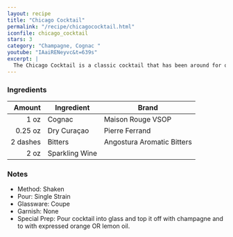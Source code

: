 ```yaml
---
layout: recipe
title: "Chicago Cocktail"
permalink: "/recipe/chicagococktail.html"
iconfile: chicago_cocktail
stars: 3
category: "Champagne, Cognac "
youtube: "IAaiRENeyvc&t=639s"
excerpt: |
  The Chicago Cocktail is a classic cocktail that has been around for over 100 years. It is somewhat similar to an Old Fashioned in that it starts with brandy and bitters. Instead of sugar, it calls for a dash of curaçao and instead of a splash of soda it is topped up with champagne.
---
```


### Ingredients

|   Amount | Ingredient     | Brand                      |
| -------: | -------------- | -------------------------- |
|     1 oz | Cognac         | Maison Rouge VSOP          |
|  0.25 oz | Dry Curaçao    | Pierre Ferrand             |
| 2 dashes | Bitters        | Angostura Aromatic Bitters |
|     2 oz | Sparkling Wine |

### Notes

- Method: Shaken
- Pour: Single Strain
- Glassware: Coupe
- Garnish: None
- Special Prep: Pour cocktail into glass and top it off with champagne and to with
  expressed orange OR lemon oil.
